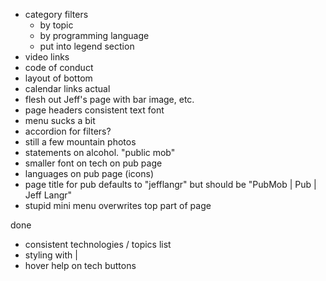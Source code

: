 - category filters
    - by topic
    - by programming language
    - put into legend section
- video links
- code of conduct
- layout of bottom
- calendar links actual
- flesh out Jeff's page with bar image, etc.
- page headers consistent text font
- menu sucks a bit
- accordion for filters?
- still a few mountain photos
- statements on alcohol. "public mob"
- smaller font on tech on pub page
- languages on pub page (icons)
- page title for pub defaults to "jefflangr" but should be "PubMob | Pub | Jeff Langr"
- stupid mini menu overwrites top part of page

done

- consistent technologies / topics list
- styling with |
- hover help on tech buttons
